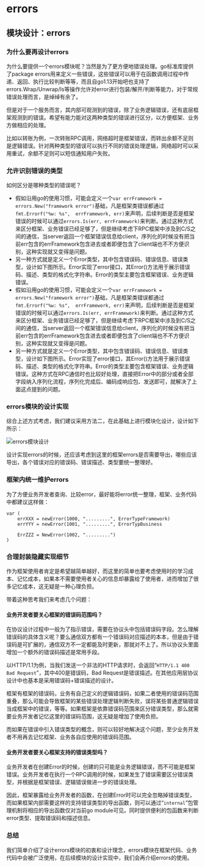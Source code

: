 # errors

## 模块设计：errors

### 为什么要再设计errors

为什么要提供一个errors模块呢？当然是为了更方便地错误处理。go标准库提供了package errors用来定义一些错误，这些错误可以用于在函数调用过程中传递、返回、执行比较判断等等，而且自go1.13开始吧也支持了errors.Wrap/Unwrap/Is等操作允许对error进行包装/解开/判断等能力，对于常规错误处理而言，是绰绰有余了。

但是对于一个服务而言，其内部可观测到的错误，除了业务逻辑错误，还有底层框架观测到的错误。希望有能力能对这两种类型的错误进行区分，以方便框架、业务方做相应的处理。

比如以转账为例，一次转账RPC调用，网络超时是框架错误，而转出余额不足则是逻辑错误。针对两种类型的错误可以执行不同的错误处理逻辑，网络超时可以采用重试，余额不足则可以短信通知用户失败。

### 允许识别错误的类型

如何区分是哪种类型的错误呢？

* 假如沿用go的使用习惯，可能会定义一个`var errFramework = errors.New("framework error")`基础，凡是框架类错误都通过`fmt.Errorf("%w: %s",  errFramework, err)`来声明，后续判断是否是框架错误的时候可以通过`errors.Is(err, errFramework)`来判断。通过这种方式来区分框架、业务错误已经足够了，但是继续考虑下RPC框架中涉及到C/S之间的通信，当server返回一个框架错误信息给client，序列化的时候没有把当前err包含的errFramework包含进去或者即便包含了client端也不不方便识别，这种实现就又变得是问题。
* 另一种方式就是定义一个Error类型，其中包含错误码、错误信息、错误类型，设计如下图所示。Error实现了error接口，其Error()方法用于展示错误码、描述、类型的格式化字符串。Error的类型主要包含框架错误、业务逻辑错误。
* 假如沿用go的使用习惯，可能会定义一个`var errFramework = errors.New("framework error")`基础，凡是框架类错误都通过`fmt.Errorf("%w: %s",  errFramework, err)`来声明，后续判断是否是框架错误的时候可以通过`errors.Is(err, errFramework)`来判断。通过这种方式来区分框架、业务错误已经足够了，但是继续考虑下RPC框架中涉及到C/S之间的通信，当server返回一个框架错误信息给client，序列化的时候没有把当前err包含的errFramework包含进去或者即便包含了client端也不不方便识别，这种实现就又变得是问题。
* 另一种方式就是定义一个Error类型，其中包含错误码、错误信息、错误类型，设计如下图所示。Error实现了error接口，其Error()方法用于展示错误码、描述、类型的格式化字符串。Error的类型主要包含框架错误、业务逻辑错误。这种方式在RPC通信时也比较好处理，直接把Error中的部分或者全部字段纳入序列化流程，序列化完成后、编码成响应包、发送即可，就解决了上面这点提到的问题。

### errors模块的设计实现

综合上述方式考虑，我们建议采用方法二，在此基础上进行模块化设计，设计如下所示：

![errors模块设计](<../../.gitbook/assets/image (35).png>)

设计实现errors的时候，还应该考虑到这里的框架errors是否需要导出，哪些应该导出，各个错误对应的错误码、错误描述、类型要统一整理好。

### 框架内统一维护errors

为了方便业务开发者查询、比较error，最好能将error统一整理，框架、业务代码中都建议这样做：

```
var (
    errXXX = newError(1000, ".........", ErrorTypeFramework)
    errYYY = newError(1001, ".........", ErrorTypBusiness
    
    ErrZZZ = NewError(1002, ".........")
)
```

### 合理封装隐藏实现细节

作为框架使用者肯定是希望越简单越好，而这里的简单也要考虑使用时的学习成本、记忆成本，如果本不需要使用者关心的信息却暴露给了使用者，进而增加了很多记忆成本，这无疑是一种心理负担。

带着这种思考我们来考虑几个问题：

#### 业务开发者要关心框架的错误码范围吗？

在协议设计过程中一般为了指示错误，需要在协议头中包括错误码字段。怎么理解错误码的具体含义呢？要么通信双方都有一个错误码对应描述的本本，但是由于错误码是可扩展的，通信双方不一定都能及时更新，那就对不上了。所以协议头里面增加一个额外的错误码描述是常用手段。

以HTTP/1.1为例，当我们发送一个非法的HTTP请求时，会返回“`HTTP/1.1 400 Bad Request`”，其中400是错误码，Bad Request是错误描述。在其他应用层协议设计中也基本是采用错误码+错误描述的设计。

框架有框架的错误码，业务有自己定义的逻辑错误码，如果二者使用的错误码范围重叠，那么可能会导致框架的某些错误处理逻辑判断失败，误将某些普通逻辑错误当成框架中的错误，等等。如果框架是依靠错误码范围来区分错误类型，那么就需要业务开发者记忆这里的错误码范围，这无疑是增加了使用负担。

而如果在错误中引入错误类型的概念，则可以较好地解决这个问题，至少业务开发者不用再去记忆框架、业务各自应使用的错误码范围。

#### 业务开发者要关心框架支持的错误类型吗？

业务开发者在创建Error的时候，创建的只可能是业务逻辑错误，而不可能是框架错误。业务开发者在执行一个RPC调用的时候，如果发生了错误需要区分错误类型，并根据是框架错误、逻辑错误做进一步的错误处理。

因此，框架暴露给业务开发者的函数，在创建Error时可以完全忽略掉错误类型，而如果框架内部需要这样的支持错误类型的导出函数，则可以通过“`internal`”包管理机制将相应的导出函数仅对当前go module可见。同时提供便利的包函数来判断error类型、提取错误码和描述信息。

### 总结

我们简单介绍了设计errors模块的初衷和设计理念，errors模块在框架代码、业务代码中会被广泛使用，在后续模块的设计实现中，我们会再介绍errors的使用。

